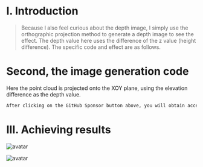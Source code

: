 #  I. Introduction 

>  Because I also feel curious about the depth image, I simply use the orthographic projection method to generate a depth image to see the effect. The depth value here uses the difference of the z value (height difference). The specific code and effect are as follows. 

#  Second, the image generation code 

Here the point cloud is projected onto the XOY plane, using the elevation difference as the depth value. 

 ```python  
After clicking on the GitHub Sponsor button above, you will obtain access permissions to my private code repository ( https://github.com/slowlon/my_code_bar ) to view this blog code. By searching the code number of this blog, you can find the code you need, code number is: 202402030957404382
 ```  
#  III. Achieving results 

![avatar]( 2c1a423b7175481f91c0710578968d3e.png) 

![avatar]( 8e73367b25a347e69f314fd42cf59f7a.png) 

